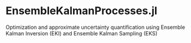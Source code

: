# EnsembleKalmanProcesses.jl

Optimization and approximate uncertainty quantification using Ensemble Kalman Inversion (EKI) and Ensemble Kalman Sampling (EKS)
